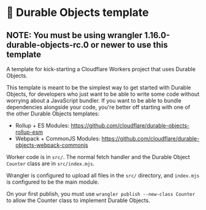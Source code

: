 # 👷 Durable Objects template

## NOTE: You must be using wrangler 1.16.0-durable-objects-rc.0 or newer to use this template

A template for kick-starting a Cloudflare Workers project that uses Durable Objects.

This template is meant to be the simplest way to get started with Durable Objects, for developers who just want to be able to write some code without worrying about a JavaScript bundler. If you want to be able to bundle dependencies alongside your code, you're better off starting with one of the other Durable Objects templates:

- Rollup + ES Modules: https://github.com/cloudflare/durable-objects-rollup-esm
- Webpack + CommonJS Modules: https://github.com/cloudflare/durable-objects-webpack-commonjs

Worker code is in `src/`. The normal fetch handler and the Durable Object `Counter` class are in `src/index.mjs`.

Wrangler is configured to upload all files in the `src/` directory, and `index.mjs` is configured to be the main module.

On your first publish, you must use `wrangler publish --new-class Counter` to allow the Counter class to implement Durable Objects.
